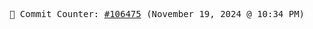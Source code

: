 <p align="center">
    <samp>
        📮 Commit Counter: <a href="https://github.com/Javascript-void0/Javascript-void0/commits/main">#106475</a> (November 19, 2024 @ 10:34 PM)
    </samp>
</p>